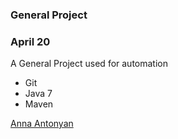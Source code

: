 ### General Project

### April 20

A General Project used for automation

* Git
* Java 7
* Maven

[Anna Antonyan](http://sqasolution.com)
